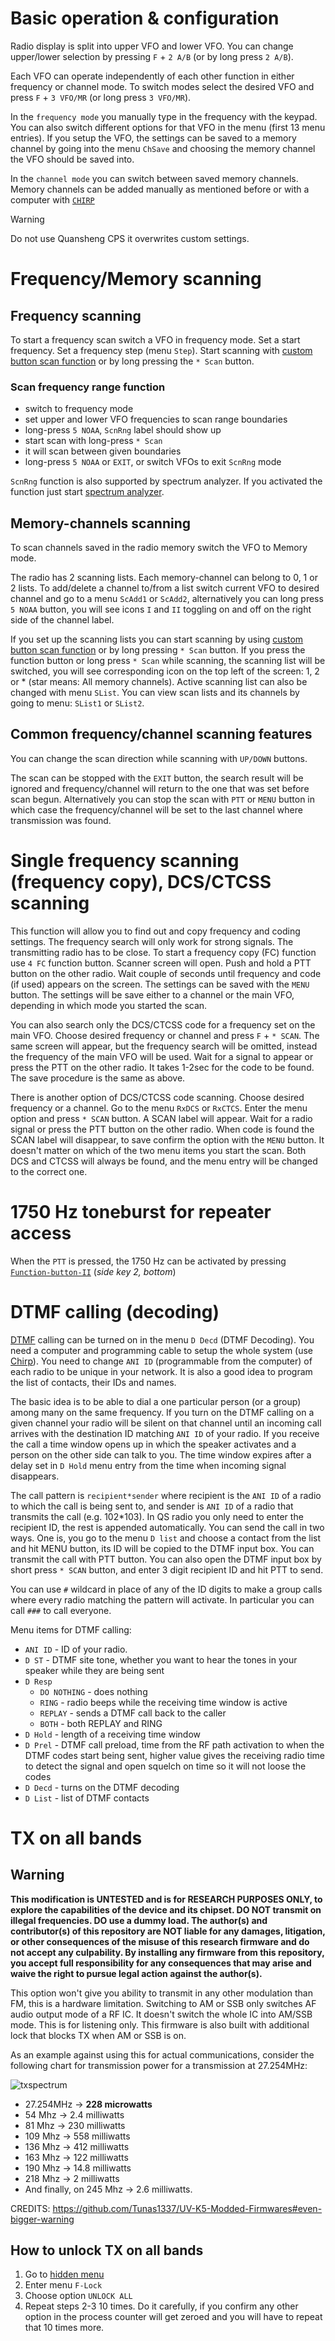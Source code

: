 # Basic operation & configuration
Radio display is split into upper VFO and lower VFO. You can change upper/lower selection by pressing `F` + `2 A/B` (or by long press `2 A/B`).

Each VFO can operate independently of each other function in either frequency or channel mode. To switch modes select the desired VFO and press `F` + `3 VFO/MR` (or long press `3 VFO/MR`).

In the `frequency mode` you manually type in the frequency with the keypad. You can also switch different options for that VFO in the menu (first 13 menu entries). If you setup the VFO, the settings can be saved to a memory channel by going into the menu `ChSave` and choosing the memory channel the VFO should be saved into.

In the `channel mode` you can switch between saved memory channels. Memory channels can be added manually as mentioned before or with a computer with [`CHIRP`](https://github.com/egzumer/uvk5-chirp-driver)

> [!WARNING]
Do not use Quansheng CPS it overwrites custom settings.

# Frequency/Memory scanning

## Frequency scanning

To start a frequency scan switch a VFO in frequency mode. Set a start frequency. Set a frequency step (menu `Step`). Start scanning with [custom button scan function](https://github.com/egzumer/uv-k5-firmware-custom/wiki/Button-functions#custom-button-functions) or by long pressing the `* Scan` button.

### Scan frequency range function
* switch to frequency mode
* set upper and lower VFO frequencies to scan range boundaries
* long-press `5 NOAA`, `ScnRng` label should show up
* start scan with long-press `* Scan`
* it will scan between given boundaries
* long-press `5 NOAA` or `EXIT`, or switch VFOs to exit `ScnRng` mode

`ScnRng` function is also supported by spectrum analyzer. If you activated the function just start [spectrum analyzer](./Spectrum-analyzer).

## Memory-channels scanning

To scan channels saved in the radio memory switch the VFO to Memory mode.

The radio has 2 scanning lists. Each memory-channel can belong to 0, 1 or 2 lists. To add/delete a channel to/from a list switch current VFO to desired channel and go to a menu `ScAdd1` or `ScAdd2`, alternatively you can long press `5 NOAA` button, you will see icons `I` and `II` toggling on and off on the right side of the channel label.

If you set up the scanning lists you can start scanning by using [custom button scan function](https://github.com/egzumer/uv-k5-firmware-custom/wiki/Button-functions#custom-button-functions) or by long pressing `* Scan` button. If you press the function button or long press `* Scan` while scanning, the scanning list will be switched, you will see corresponding icon on the top left of the screen: 1, 2 or * (star means: All memory channels). Active scanning list can also be changed with menu `SList`. You can view scan lists and its channels by going to menu: `SList1` or `SList2`.

## Common frequency/channel scanning features

You can change the scan direction while scanning with `UP/DOWN` buttons.

The scan can be stopped with the `EXIT` button, the search result will be ignored and frequency/channel will return to the one that was set before scan begun. Alternatively you can stop the scan with `PTT` or `MENU` button in which case the frequency/channel will be set to the last channel where transmission was found.

# Single frequency scanning (frequency copy), DCS/CTCSS scanning

This function will allow you to find out and copy frequency and coding settings. The frequency search will only work for strong signals. The transmitting radio has to be close. To start a frequency copy (FC) function use `4 FC` function button. Scanner screen will open. Push and hold a PTT button on the other radio. Wait couple of seconds until frequency and code (if used) appears on the screen. The settings can be saved with the `MENU` button. The settings will be save either to a channel or the main VFO, depending in which mode you started the scan.

You can also search only the DCS/CTCSS code for a frequency set on the main VFO. Choose desired frequency or channel and press `F` + `* SCAN`. The same screen will appear, but the frequency search will be omitted, instead the frequency of the main VFO will be used. Wait for a signal to appear or press the PTT on the other radio. It takes 1-2sec for the code to be found. The save procedure is the same as above.

There is another option of DCS/CTCSS code scanning. Choose desired frequency or a channel. Go to the menu `RxDCS` or `RxCTCS`. Enter the menu option and press `* SCAN` button. A SCAN label will appear. Wait for a radio signal or press the PTT button on the other radio. When code is found the SCAN label will disappear, to save confirm the option with the `MENU` button. It doesn't matter on which of the two menu items you start the scan. Both DCS and CTCSS will always be found, and the menu entry will be changed to the correct one.

# 1750 Hz toneburst for repeater access

When the `PTT` is pressed, the 1750 Hz can be activated by pressing [`Function-button-II`](https://github.com/egzumer/uv-k5-firmware-custom/wiki/Button-functions#function-button-ii) (_side key 2, bottom_)


# DTMF calling (decoding)

[DTMF](https://en.wikipedia.org/wiki/Dual-tone_multi-frequency_signaling) calling can be turned on in the menu `D Decd` (DTMF Decoding). You need a computer and programming cable to setup the whole system (use [Chirp](https://github.com/egzumer/uvk5-chirp-driver/releases)). You need to change `ANI ID` (programmable from the computer) of each radio to be unique in your network. It is also a good idea to program the list of contacts, their IDs and names.

The basic idea is to be able to dial a one particular person (or a group) among many on the same frequency. If you turn on the DTMF calling on a given channel your radio will be silent on that channel until an incoming call arrives with the destination ID matching `ANI ID` of your radio. If you receive the call a time window opens up in which the speaker activates and a person on the other side can talk to you. The time window expires after a delay set in `D Hold` menu entry from the time when incoming signal disappears.

The call pattern is `recipient*sender` where recipient is the `ANI ID` of a radio to which the call is being sent to, and sender is `ANI ID` of a radio that transmits the call (e.g. 102*103). In QS radio you only need to enter the recipient ID, the rest is appended automatically. You can send the call in two ways. One is, you go to the menu `D list` and choose a contact from the list and hit MENU button, its ID will be copied to the DTMF input box. You can transmit the call with PTT button. You can also open the DTMF input box by short press `* SCAN` button, and enter 3 digit recipient ID and hit PTT to send.

You can use `#` wildcard in place of any of the ID digits to make a group calls where every radio matching the pattern will activate. In particular you can call `###` to call everyone.

Menu items for DTMF calling:
* `ANI ID` - ID of your radio.
* `D ST` - DTMF site tone, whether you want to hear the tones in your speaker while they are being sent
* `D Resp`
  * `DO NOTHING` - does nothing
  * `RING` - radio beeps while the receiving time window is active
  * `REPLAY` - sends a DTMF call back to the caller
  * `BOTH` - both REPLAY and RING
* `D Hold` - length of a receiving time window
* `D Prel` - DTMF call preload, time from the RF path activation to when the DTMF codes start being sent, higher value gives the receiving radio time to detect the signal and open squelch on time so it will not loose the codes
* `D Decd` - turns on the DTMF decoding
* `D List` - list of DTMF contacts

# TX on all bands

## Warning

**This modification is UNTESTED and is for RESEARCH PURPOSES ONLY, to explore the capabilities of the device and its chipset. DO NOT transmit on illegal frequencies. DO use a dummy load. The author(s) and contributor(s) of this repository are NOT liable for any damages, litigation, or other consequences of the misuse of this research firmware and do not accept any culpability. By installing any firmware from this repository, you accept full responsibility for any consequences that may arise and waive the right to pursue legal action against the author(s).**

This option won't give you ability to transmit in any other modulation than FM, this is a hardware limitation. Switching to AM or SSB only switches AF audio output mode of a RF IC. It doesn't switch the whole IC into AM/SSB mode. This is for listening only. This firmware is also built with additional lock that blocks TX when AM or SSB is on.

As an example against using this for actual communications, consider the following chart for transmission power for a transmission at 27.254MHz:

![txspectrum](https://github.com/egzumer/uv-k5-firmware-custom/assets/14902414/65cdcb90-01b3-4344-a06b-ac7b8c408899)

- 27.254MHz -> **228 microwatts**
- 54 Mhz -> 2.4 milliwatts
- 81 Mhz -> 230 milliwatts
- 109 Mhz -> 558 milliwatts
- 136 Mhz -> 412 milliwatts
- 163 Mhz -> 122 milliwatts
- 190 Mhz -> 14.8 milliwatts
- 218 Mhz -> 2 milliwatts
- And finally, on 245 Mhz -> 2.6 milliwatts.

CREDITS: https://github.com/Tunas1337/UV-K5-Modded-Firmwares#even-bigger-warning

## How to unlock TX on all bands

1. Go to [hidden menu](https://github.com/egzumer/uv-k5-firmware-custom/wiki/Menu#hidden-menu)
1. Enter menu `F-Lock`
1. Choose option `UNLOCK ALL`
1. Repeat steps 2-3 10 times. Do it carefully, if you confirm any other option in the process counter will get zeroed and you will have to repeat that 10 times more.
